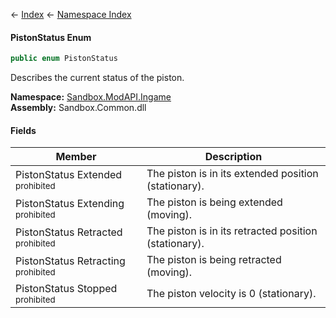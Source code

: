 ← [Index](Api-Index) ← [Namespace Index](Namespace-Index)

#### PistonStatus Enum

```csharp
public enum PistonStatus
```

Describes the current status of the piston.

**Namespace:** [Sandbox.ModAPI.Ingame](Sandbox.ModAPI.Ingame)  
**Assembly:** Sandbox.Common.dll

#### Fields

|Member|Description|
|---|---|
|PistonStatus Extended <sub>prohibited</sub>|The piston is in its extended position (stationary).|
|PistonStatus Extending <sub>prohibited</sub>|The piston is being extended (moving).|
|PistonStatus Retracted <sub>prohibited</sub>|The piston is in its retracted position (stationary).|
|PistonStatus Retracting <sub>prohibited</sub>|The piston is being retracted (moving).|
|PistonStatus Stopped <sub>prohibited</sub>|The piston velocity is 0 (stationary).|

